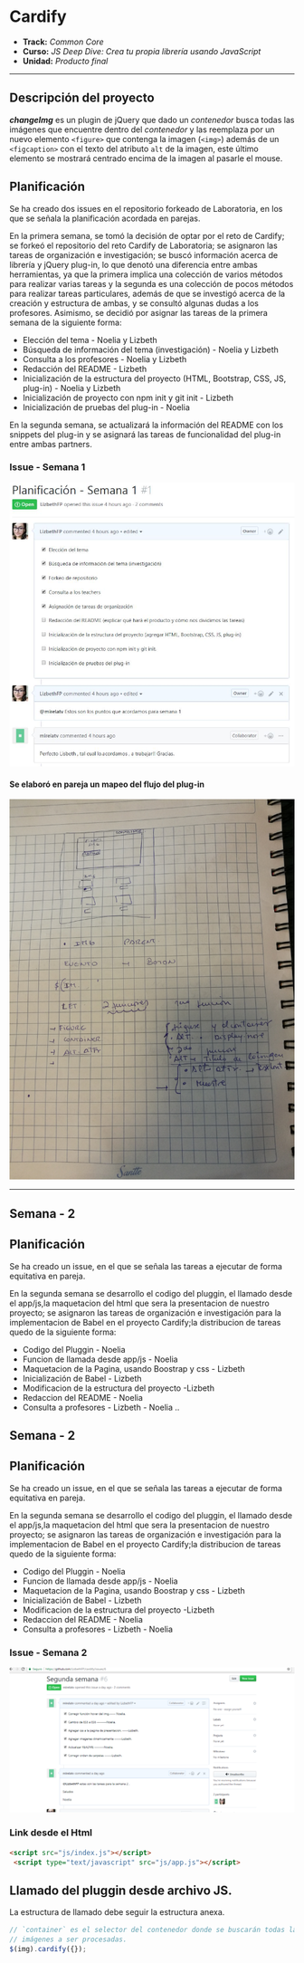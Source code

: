 # Cardify

* **Track:** _Common Core_
* **Curso:** _JS Deep Dive: Crea tu propia librería usando JavaScript_
* **Unidad:** _Producto final_

***
## Descripción del proyecto

***changeImg*** es un plugin de jQuery que dado un _contenedor_ busca todas las
imágenes que encuentre dentro del _contenedor_ y las reemplaza por un nuevo
elemento `<figure>` que contenga la imagen (`<img>`) además de un `<figcaption>` con el texto del atributo `alt` de la imagen, este último elemento se mostrará centrado encima de la imagen al pasarle el mouse.

## Planificación
Se ha creado dos issues en el repositorio forkeado de Laboratoria, en los que se señala la planificación acordada en parejas.

En la primera semana, se tomó la decisión de optar por el reto de Cardify; se forkeó el repositorio del reto Cardify de Laboratoria; se asignaron las tareas de organización e investigación; se buscó información acerca de librería y jQuery plug-in, lo que denotó una diferencia entre ambas herramientas, ya que la primera implica una colección de varios métodos para realizar varias tareas y la segunda es una colección de pocos métodos para realizar tareas particulares, además de que se investigó acerca de la creación y estructura de ambas, y se consultó algunas dudas a los profesores. Asimismo, se decidió por asignar las tareas de la primera semana de la siguiente forma:

* Elección del tema - Noelia y Lizbeth
* Búsqueda de información del tema (investigación) - Noelia y Lizbeth
* Consulta a los profesores - Noelia y Lizbeth
* Redacción del README - Lizbeth
* Inicialización de la estructura del proyecto (HTML, Bootstrap, CSS, JS, plug-in) - Noelia y Lizbeth
* Inicialización de proyecto con npm init y git init - Lizbeth
* Inicialización de pruebas del plug-in - Noelia

En la segunda semana, se actualizará la información del README con los snippets del plug-in y se asignará las tareas de funcionalidad del plug-in entre ambas partners.

### Issue - Semana 1
![Sin titulo](public/assets/docs/issue-1.JPG)


#### Se elaboró en pareja un mapeo del flujo del plug-in
![Sin titulo](public/assets/docs/plug-in-idea.jpg)


***
## Semana - 2

## Planificación
Se ha creado un issue, en el que se señala las tareas  a ejecutar  de forma equitativa  en pareja.

En la segunda semana se  desarrollo el  codigo del pluggin, el llamado desde  el app/js,la  maquetacion del html que  sera  la presentacion de  nuestro proyecto; se asignaron las tareas de organización e investigación para  la implementacion de  Babel en el proyecto Cardify;la distribucion de  tareas  quedo de  la siguiente forma:

* Codigo del Pluggin - Noelia 
* Funcion de  llamada  desde  app/js - Noelia
* Maquetacion de  la Pagina, usando  Boostrap y  css  -  Lizbeth
* Inicialización de  Babel  - Lizbeth
* Modificacion de  la  estructura  del proyecto -Lizbeth
* Redaccion del README - Noelia
* Consulta  a  profesores - Lizbeth - Noelia
..


## Semana - 2


## Planificación
Se ha creado un issue, en el que se señala las tareas  a ejecutar  de forma equitativa  en pareja.

En la segunda semana se  desarrollo el  codigo del pluggin, el llamado desde  el app/js,la  maquetacion del html que  sera  la presentacion de  nuestro proyecto; se asignaron las tareas de organización e investigación para  la implementacion de  Babel en el proyecto Cardify;la distribucion de  tareas  quedo de  la siguiente forma:

* Codigo del Pluggin - Noelia
* Funcion de  llamada  desde  app/js - Noelia
* Maquetacion de  la Pagina, usando  Boostrap y  css  -  Lizbeth
* Inicialización de  Babel  - Lizbeth
* Modificacion de  la  estructura  del proyecto -Lizbeth
* Redaccion del README - Noelia
* Consulta  a  profesores - Lizbeth - Noelia


### Issue - Semana 2
![Sin titulo](assets/docs/issue-3.png)



### Link desde  el Html

```html
<script src="js/index.js"></script>
 <script type="text/javascript" src="js/app.js"></script>

```

## Llamado del pluggin desde archivo JS.
La estructura   de  llamado debe seguir  la estructura anexa.

```js
// `container` es el selector del contenedor donde se buscarán todas las
// imágenes a ser procesadas.
$(img).cardify({});
```
